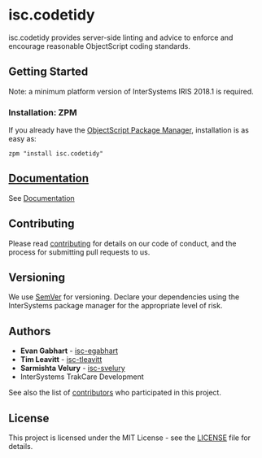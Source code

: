 # isc.codetidy
isc.codetidy provides server-side linting and advice to enforce and encourage reasonable ObjectScript coding standards.

## Getting Started
Note: a minimum platform version of InterSystems IRIS 2018.1 is required.

### Installation: ZPM

If you already have the [ObjectScript Package Manager](https://openexchange.intersystems.com/package/InterSystems-Package-Manager-1), installation is as easy as:
```
zpm "install isc.codetidy"
```

## [Documentation](documentation.md)
See [Documentation](documentation.md)

## Contributing
Please read [contributing](https://github.com/intersystems/isc-codetidy/blob/main/CONTRIBUTING.md) for details on our code of conduct, and the process for submitting pull requests to us.

## Versioning
We use [SemVer](http://semver.org/) for versioning. Declare your dependencies using the InterSystems package manager for the appropriate level of risk.

## Authors
* **Evan Gabhart** - [isc-egabhart](http://github.com/isc-egabhart)
* **Tim Leavitt** - [isc-tleavitt](http://github.com/isc-tleavitt)
* **Sarmishta Velury** - [isc-svelury](http://github.com/isc-svelury)
* InterSystems TrakCare Development

See also the list of [contributors](https://github.com/intersystems/isc-codetidy/graphs/contributors) who participated in this project.

## License
This project is licensed under the MIT License - see the [LICENSE](https://github.com/intersystems/isc-codetidy/blob/main/LICENSE) file for details.
